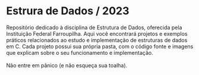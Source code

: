 # __Estrura de Dados / 2023__
Repositório dedicado à disciplina de Estrutura de Dados, oferecida pela Instituição Federal Farroupilha. 
Aqui você encontrará projetos e exemplos práticos relacionados ao estudo e implementação de estruturas de dados em C.
Cada projeto possui sua própria pasta, com o código fonte e imagens que explicam sobre o seu funcionamento e implementação.
<br><br>
Não entre em pânico (e não esqueça sua toalha).
